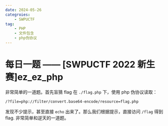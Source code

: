 ```yaml
---
date: 2024-05-26
categroies: 
    - SWPUCTF
tag:
    - PHP
    - 文件包含
    - php伪协议
---
```

# 每日一题 —— [SWPUCTF 2022 新生赛]ez_ez_php
非常简单的一道题。首先盲猜 flag 在 `./flag.php` 下，使用 php 伪协议读取：

```
/?file=php://filter/convert.base64-encode/resource=flag.php
```

发现不少提示，甚至直接 `echo` 出来了。那么我们根据提示，直接访问 `/flag` 得到 flag. 非常简单和逆天的一道题。